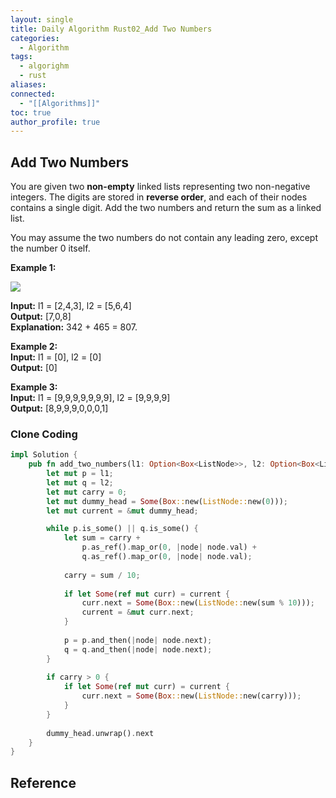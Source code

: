 ```yaml
---
layout: single
title: Daily Algorithm Rust02_Add Two Numbers
categories:
  - Algorithm
tags:
  - algorighm
  - rust
aliases: 
connected:
  - "[[Algorithms]]"
toc: true
author_profile: true
---
```

## Add Two Numbers
You are given two **non-empty** linked lists representing two non-negative integers. The digits are stored in **reverse order**, and each of their nodes contains a single digit. Add the two numbers and return the sum as a linked list.

You may assume the two numbers do not contain any leading zero, except the number 0 itself.

**Example 1:**

![](https://assets.leetcode.com/uploads/2020/10/02/addtwonumber1.jpg)

**Input:** l1 = [2,4,3], l2 = [5,6,4]<br/>
**Output:** [7,0,8]<br/>
**Explanation:** 342 + 465 = 807.

**Example 2:**<br/>
**Input:** l1 = [0], l2 = [0]<br/>
**Output:** [0]

**Example 3:**<br/>
**Input:** l1 = [9,9,9,9,9,9,9], l2 = [9,9,9,9] <br/>
**Output:** [8,9,9,9,0,0,0,1]

### Clone Coding
```rust
impl Solution {
	pub fn add_two_numbers(l1: Option<Box<ListNode>>, l2: Option<Box<ListNode>>) -> Option<Box<ListNode>> {
		let mut p = l1;
		let mut q = l2;
		let mut carry = 0;
		let mut dummy_head = Some(Box::new(ListNode::new(0)));
		let mut current = &mut dummy_head;

		while p.is_some() || q.is_some() {
			let sum = carry +
				p.as_ref().map_or(0, |node| node.val) +
				q.as_ref().map_or(0, |node| node.val);
			
			carry = sum / 10;
			
			if let Some(ref mut curr) = current {
				curr.next = Some(Box::new(ListNode::new(sum % 10)));
				current = &mut curr.next;
			}
			
			p = p.and_then(|node| node.next);
			q = q.and_then(|node| node.next);
		}
		
		if carry > 0 {
			if let Some(ref mut curr) = current {
				curr.next = Some(Box::new(ListNode::new(carry)));
			}
		}
		
		dummy_head.unwrap().next
	}
}
```




## Reference

